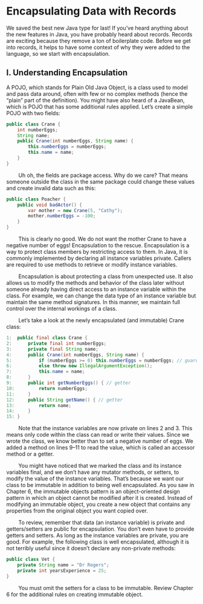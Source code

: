 # Encapsulating Data with Records

We saved the best new Java type for last! If you’ve heard anything about the new features in
Java, you have probably heard about records. Records are exciting because they remove a
ton of boilerplate code. Before we get into records, it helps to have some context of why they
were added to the language, so we start with encapsulation.

## I. Understanding Encapsulation
A POJO, which stands for Plain Old Java Object, is a class used to model and pass data
around, often with few or no complex methods (hence the “plain” part of the definition). 
You might have also heard of a JavaBean, which is POJO that has some additional
rules applied. Let’s create a simple POJO with two fields:

```java
public class Crane {
    int numberEggs;
    String name;
    public Crane(int numberEggs, String name) {
        this.numberEggs = numberEggs;
        this.name = name;
    }
}
```

&emsp;&emsp;
Uh oh, the fields are package access. Why do we care? That means someone outside the
class in the same package could change these values and create invalid data such as this:

```java
public class Poacher {
    public void badActor() {
        var mother = new Crane(5, "Cathy");
        mother.numberEggs = -100;
    }
}
```

&emsp;&emsp;
This is clearly no good. We do not want the mother Crane to have a negative number
of eggs! Encapsulation to the rescue. Encapsulation is a way to protect class members by
restricting access to them. In Java, it is commonly implemented by declaring all instance 
variables private. Callers are required to use methods to retrieve or modify instance variables. <br />

&emsp;&emsp;
Encapsulation is about protecting a class from unexpected use. It also allows us to modify
the methods and behavior of the class later without someone already having direct access
to an instance variable within the class. For example, we can change the data type of an 
instance variable but maintain the same method signatures. In this manner, we maintain full
control over the internal workings of a class. <br />

&emsp;&emsp;
Let’s take a look at the newly encapsulated (and immutable) Crane class:

```java
1:  public final class Crane {
2:      private final int numberEggs;
3:      private final String name;
4:      public Crane(int numberEggs, String name) {
5:          if (numberEggs >= 0) this.numberEggs = numberEggs; // guard condition
6:          else throw new IllegalArgumentException();
7:          this.name = name;
8:      }
9:      public int getNumberEggs() { // getter
10:         return numberEggs;
11:     }
12:     public String getName() { // getter
13:         return name;
14:     } 
15: }
```

&emsp;&emsp;
Note that the instance variables are now private on lines 2 and 3. This means only code
within the class can read or write their values. Since we wrote the class, we know better than
to set a negative number of eggs. We added a method on lines 9–11 to read the value, which
is called an accessor method or a getter. <br />

&emsp;&emsp;
You might have noticed that we marked the class and its instance variables final, and we
don’t have any mutator methods, or setters, to modify the value of the instance variables.
That’s because we want our class to be immutable in addition to being well encapsulated.
As you saw in Chapter 6, the immutable objects pattern is an object-oriented design pattern
in which an object cannot be modified after it is created. Instead of modifying an immutable
object, you create a new object that contains any properties from the original object you
want copied over. <br />

&emsp;&emsp;
To review, remember that data (an instance variable) is private and getters/setters
are public for encapsulation. You don’t even have to provide getters and setters. As long
as the instance variables are private, you are good. For example, the following class
is well encapsulated, although it is not terribly useful since it doesn’t declare any non-private methods:

```java
public class Vet {
    private String name = "Dr Rogers";
    private int yearsExperience = 25;
}
```

&emsp;&emsp;
You must omit the setters for a class to be immutable. Review Chapter 6 for the 
additional rules on creating immutable object.
